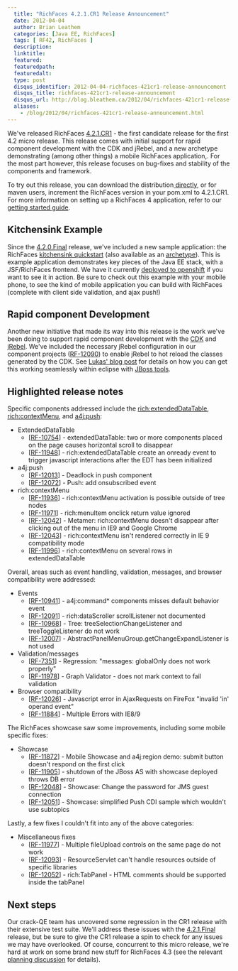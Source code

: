 ```yaml
---
  title: "RichFaces 4.2.1.CR1 Release Announcement"
  date: 2012-04-04
  author: Brian Leathem
  categories: [Java EE, RichFaces]
  tags: [ RF42, RichFaces ]
  description:
  linktitle:
  featured:
  featuredpath:
  featuredalt:
  type: post
  disqus_identifier: 2012-04-04-richfaces-421cr1-release-announcement
  disqus_title: richfaces-421cr1-release-announcement
  disqus_url: http://blog.bleathem.ca/2012/04/richfaces-421cr1-release-announcement.html
  aliases:
    - /blog/2012/04/richfaces-421cr1-release-announcement.html
---
```


We've released RichFaces <a href="https://issues.jboss.org/secure/ReleaseNote.jspa?projectId=12310341&amp;version=12319019">4.2.1.CR1</a> - the first candidate release for the first 4.2 micro release. This release comes with initial support for rapid component development with the CDK and jRebel, and a new archetype demonstrating (among other things) a mobile RichFaces application,. For the most part however, this release focuses on bug-fixes and stability of the components and framework.

To try out this release, you can download the distribution<a href="http://www.jboss.org/richfaces/download/milestones"> directly</a>, or for maven users, increment the RichFaces version in your pom.xml to 4.2.1.CR1. For more information on setting up a RichFaces 4 application, refer to our<a href="http://community.jboss.org/wiki/GettingstartedwithRichFaces4x"> getting started guide</a>.

## Kitchensink Example

Since the <a href="http://blog.bleathem.ca/2012/02/richfaces-420final-release-announcement.html">4.2.0.Final</a> release, we've included a new sample application: the RichFaces <a href="https://github.com/richfaces/as-quickstarts">kitchensink quickstart</a> (also available as an <a href="http://search.maven.org/#search%7Cga%7C1%7Ca%3A%22richfaces-archetype-kitchensink%22">archetype</a>). This is example application demonstrates key pieces of the Java EE stack, with a JSF/RichFaces frontend. We have it currently <a href="http://kitchensink-richfaces.rhcloud.com/">deployed to openshift</a> if you want to see it in action. Be sure to check out this example with your mobile phone, to see the kind of mobile application you can build with RichFaces (complete with client side validation, and ajax push!)

## Rapid component Development

Another new initiative that made its way into this release is the work we've been doing to support rapid component development with the <a href="https://community.jboss.org/wiki/RichFacesCDKHowTos">CDK</a> and <a href="http://zeroturnaround.com/jrebel/">jRebel</a>. We've included the necessary jRebel configuration in our component projects (<a href="https://issues.jboss.org/browse/RF-12090">RF-12090</a>) to enable jRebel to hot reload the classes generated by the CDK. See <a href="http://rik-ansikter.blogspot.ca/2012/03/incredibly-fast-jsf-component.html">Lukas' blog post</a> for details on how you can get this working seamlessly within eclipse with <a href="http://www.jboss.org/tools">JBoss tools</a>.

## Highlighted release notes

Specific components addressed include the <a href="http://showcase.richfaces.org/richfaces/component-sample.jsf?demo=extendedDataTable&amp;skin=blueSky">rich:extendedDataTable</a>, <a href="http://showcase.richfaces.org/richfaces/component-sample.jsf?demo=contextMenu&amp;skin=blueSky">rich:contextMenu</a>, and <a href="http://showcase.richfaces.org/richfaces/component-sample.jsf?demo=push&amp;skin=blueSky">a4j:push</a>:

* ExtendedDataTable
  * [<a href="https://issues.jboss.org/browse/RF-10754">RF-10754</a>] - extendedDataTable: two or more components placed on the page causes horizontal scroll to disappear
  * [<a href="https://issues.jboss.org/browse/RF-11948">RF-11948</a>] - rich:extendedDataTable create an onready event to trigger javascript interactions after the EDT has been initialized
* a4j:push
  * [<a href="https://issues.jboss.org/browse/RF-12013">RF-12013</a>] - Deadlock in push component
  * [<a href="https://issues.jboss.org/browse/RF-12072">RF-12072</a>] - Push: add onsubscribed event
* rich:contextMenu
  * [<a href="https://issues.jboss.org/browse/RF-11936">RF-11936</a>] - rich:contextMenu activation is possible outside of tree nodes
  * [<a href="https://issues.jboss.org/browse/RF-11971">RF-11971</a>] - rich:menuItem onclick return value ignored
  * [<a href="https://issues.jboss.org/browse/RF-12042">RF-12042</a>] - Metamer: rich:contextMenu doesn't disappear after clicking out of the menu in IE9 and Google Chrome
  * [<a href="https://issues.jboss.org/browse/RF-12043">RF-12043</a>] - rich:contextMenu isn't rendered correctly in IE 9 compatibility mode
  * [<a href="https://issues.jboss.org/browse/RF-11996">RF-11996</a>] - rich:contextMenu on several rows in extendedDataTable

Overall, areas such as event handling, validation, messages, and browser compatibility were addressed:

* Events
  * [<a href="https://issues.jboss.org/browse/RF-10941">RF-10941</a>] - a4j:command* components misses default behavior event
  * [<a href="https://issues.jboss.org/browse/RF-12091">RF-12091</a>] - rich:dataScroller scrollListener not documented
  * [<a href="https://issues.jboss.org/browse/RF-10968">RF-10968</a>] - Tree: treeSelectionChangeListener and treeToggleListener do not work
  * [<a href="https://issues.jboss.org/browse/RF-12007">RF-12007</a>] - AbstractPanelMenuGroup.getChangeExpandListener is not used
* Validation/messages
  * [<a href="https://issues.jboss.org/browse/RF-7351">RF-7351</a>] - Regression: "messages: globalOnly does not work properly"
  * [<a href="https://issues.jboss.org/browse/RF-11978">RF-11978</a>] - Graph Validator - does not mark context to fail validation
* Browser compatibility
  * [<a href="https://issues.jboss.org/browse/RF-12026">RF-12026</a>] - Javascript error in AjaxRequests on FireFox "invalid 'in' operand event"
  * [<a href="https://issues.jboss.org/browse/RF-11884">RF-11884</a>] - Multiple Errors with IE8/9

The RichFaces showcase saw some improvements, including some mobile specific fixes:

* Showcase
  * [<a href="https://issues.jboss.org/browse/RF-11872">RF-11872</a>] - Mobile Showcase and a4j:region demo: submit button doesn't respond on the first click
  * [<a href="https://issues.jboss.org/browse/RF-11905">RF-11905</a>] - shutdown of the JBoss AS with showcase deployed throws DB error
  * [<a href="https://issues.jboss.org/browse/RF-12048">RF-12048</a>] - Showcase: Change the password for JMS guest connection
  * [<a href="https://issues.jboss.org/browse/RF-12051">RF-12051</a>] - Showcase: simplified Push CDI sample which wouldn't use subtopics

Lastly, a few fixes I couldn't fit into any of the above categories:

* Miscellaneous fixes
  * [<a href="https://issues.jboss.org/browse/RF-11977">RF-11977</a>] - Multiple fileUpload controls on the same page do not work
  * [<a href="https://issues.jboss.org/browse/RF-12093">RF-12093</a>] - ResourceServlet can't handle resources outside of specific libraries
  * [<a href="https://issues.jboss.org/browse/RF-12052">RF-12052</a>] - rich:TabPanel - HTML comments should be supported inside the tabPanel

## Next steps

Our crack-QE team has uncovered some regression in the CR1 release with their extensive test suite. We'll address these issues with the <a href="https://issues.jboss.org/browse/RF/fixforversion/12319306">4.2.1.Final</a> release, but be sure to give the CR1 release a spin to check for any issues we may have overlooked. Of course, concurrent to this micro release, we're hard at work on some brand new stuff for RichFaces 4.3 (see the relevant <a href="https://community.jboss.org/thread/175973">planning discussion</a> for details).

